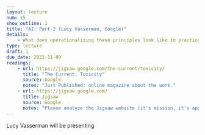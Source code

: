 ```yaml
---
layout: lecture
num: 15
show_outline: 1
title: "AI: Part 2 (Lucy Vasserman, Google)"
details:
    - What does operationalizing these principles look like in practice?
type: lecture
draft: 1
due_date: 2021-11-09
readings:
    - url: https://jigsaw.google.com/the-current/toxicity/
      title: "The Current: Toxicity"
      source: Google
      notes: "Just Published: online magazine about the work."
    - url: https://jigsaw.google.com/
      title: Jigsaw
      source: Google
      notes: "Please analyze the Jigsaw website (it's mission, it's approach, etc.), and come with questions for Lucy."
---
```


Lucy Vasserman will be presenting